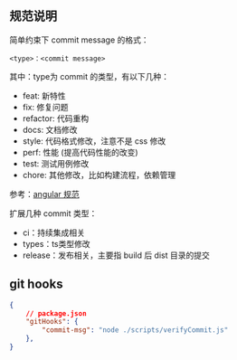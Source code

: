 ## 规范说明

简单约束下 commit message 的格式：

`<type>：<commit message>`

其中：type为 commit 的类型，有以下几种：

+ feat: 新特性
+ fix: 修复问题
+ refactor: 代码重构
+ docs: 文档修改
+ style: 代码格式修改，注意不是 css 修改
+ perf: 性能 (提高代码性能的改变)
+ test: 测试用例修改
+ chore: 其他修改，比如构建流程，依赖管理

参考：[angular 规范](https://github.com/angular/angular.js/blob/master/DEVELOPERS.md#type)

扩展几种 commit 类型：

+ ci：持续集成相关
+ types：ts类型修改
+ release：发布相关，主要指 build 后 dist 目录的提交

## git hooks

```json
{
    // package.json
    "gitHooks": {
        "commit-msg": "node ./scripts/verifyCommit.js"
    },
}
```
